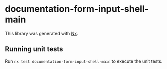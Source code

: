 # documentation-form-input-shell-main

This library was generated with [Nx](https://nx.dev).

## Running unit tests

Run `nx test documentation-form-input-shell-main` to execute the unit tests.
